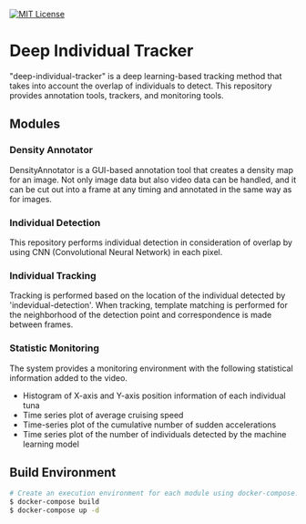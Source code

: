 [![MIT License](http://img.shields.io/badge/license-MIT-blue.svg?style=flat)](LICENSE)

# Deep Individual Tracker
"deep-individual-tracker" is a deep learning-based tracking method that takes into account the overlap of individuals to detect. This repository provides annotation tools, trackers, and monitoring tools.

## Modules
### Density Annotator
DensityAnnotator is a GUI-based annotation tool that creates a density map for an image. Not only image data but also video data can be handled, and it can be cut out into a frame at any timing and annotated in the same way as for images.

### Individual Detection
This repository performs individual detection in consideration of overlap by using CNN (Convolutional Neural Network) in each pixel.

### Individual Tracking
Tracking is performed based on the location of the individual detected by 'indevidual-detection'. When tracking, template matching is performed for the neighborhood of the detection point and correspondence is made between frames.

### Statistic Monitoring
The system provides a monitoring environment with the following statistical information added to the video.
- Histogram of X-axis and Y-axis position information of each individual tuna
- Time series plot of average cruising speed
- Time-series plot of the cumulative number of sudden accelerations
- Time series plot of the number of individuals detected by the machine learning model

## Build Environment
``` bash
# Create an execution environment for each module using docker-compose.
$ docker-compose build
$ docker-compose up -d
```